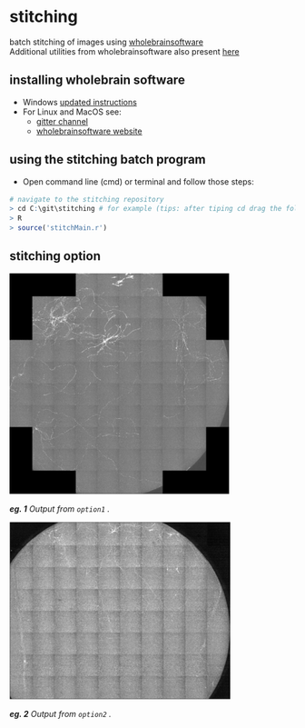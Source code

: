 # stitching
batch stitching of images using [wholebrainsoftware](https://github.com/tractatus/wholebrain)  
Additional utilities from wholebrainsoftware also present [here](https://github.com/tractatus/wholebrain-examples) 

## installing wholebrain software

- Windows [updated instructions](https://github.com/wAOndering/stitching/blob/master/docs/WholeBrainWindowsInstallNov2018.pdf)
- For Linux and MacOS see:
	- [gitter channel](https://gitter.im/tractatus/Lobby)
	- [wholebrainsoftware website](http://www.wholebrainsoftware.org/cms/install/)

## using the stitching batch program

- Open command line (cmd) or terminal and follow those steps:

```R
# navigate to the stitching repository
> cd C:\git\stitching # for example (tips: after tiping cd drag the folder)
> R
> source('stitchMain.r')
```
## stitching option

<img src="docs/stitching_type1-1.png">

_**eg. 1** Output from `option1` ._

<img src="docs/stitching_type2-1.png">

_**eg. 2** Output from `option2` ._

